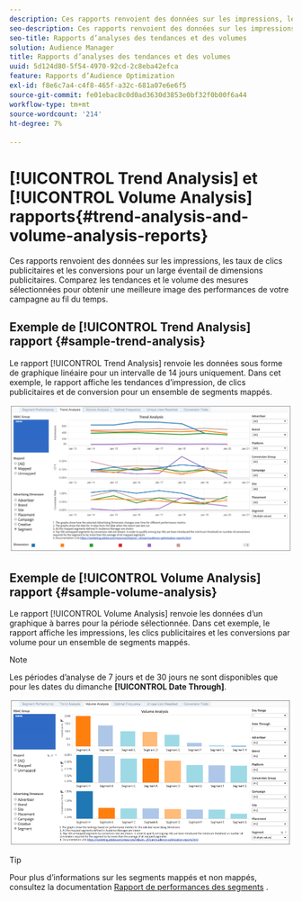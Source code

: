 ```yaml
---
description: Ces rapports renvoient des données sur les impressions, les taux de clics publicitaires et les conversions pour un large éventail de dimensions publicitaires. Comparez les tendances et le volume des mesures sélectionnées pour obtenir une meilleure image des performances de votre campagne au fil du temps.
seo-description: Ces rapports renvoient des données sur les impressions, les taux de clics publicitaires et les conversions pour un large éventail de dimensions publicitaires. Comparez les tendances et le volume des mesures sélectionnées pour obtenir une meilleure image des performances de votre campagne au fil du temps.
seo-title: Rapports d’analyses des tendances et des volumes
solution: Audience Manager
title: Rapports d’analyses des tendances et des volumes
uuid: 5d124d80-5f54-4970-92cd-2c8eba42efca
feature: Rapports d’Audience Optimization
exl-id: f8e6c7a4-c4f8-465f-a32c-681a07e6e6f5
source-git-commit: fe01ebac8c0d0ad3630d3853e0bf32f0b00f6a44
workflow-type: tm+mt
source-wordcount: '214'
ht-degree: 7%

---
```


# [!UICONTROL Trend Analysis] et  [!UICONTROL Volume Analysis] rapports{#trend-analysis-and-volume-analysis-reports}

Ces rapports renvoient des données sur les impressions, les taux de clics publicitaires et les conversions pour un large éventail de dimensions publicitaires. Comparez les tendances et le volume des mesures sélectionnées pour obtenir une meilleure image des performances de votre campagne au fil du temps.

## Exemple de [!UICONTROL Trend Analysis] rapport {#sample-trend-analysis}

Le rapport [!UICONTROL Trend Analysis] renvoie les données sous forme de graphique linéaire pour un intervalle de 14 jours uniquement. Dans cet exemple, le rapport affiche les tendances d’impression, de clics publicitaires et de conversion pour un ensemble de segments mappés.

![](assets/trend-analysis.png)

## Exemple de [!UICONTROL Volume Analysis] rapport {#sample-volume-analysis}

Le rapport [!UICONTROL Volume Analysis] renvoie les données d’un graphique à barres pour la période sélectionnée. Dans cet exemple, le rapport affiche les impressions, les clics publicitaires et les conversions par volume pour un ensemble de segments mappés.

>[!NOTE]
>
>Les périodes d’analyse de 7 jours et de 30 jours ne sont disponibles que pour les dates du dimanche **[!UICONTROL Date Through]**.

![](assets/volume-analysis.png)

>[!TIP]
>
>Pour plus d’informations sur les segments mappés et non mappés, consultez la documentation [Rapport de performances des segments](../../../reporting/audience-optimization-reports/aor-advertisers/segment-performance.md) .
